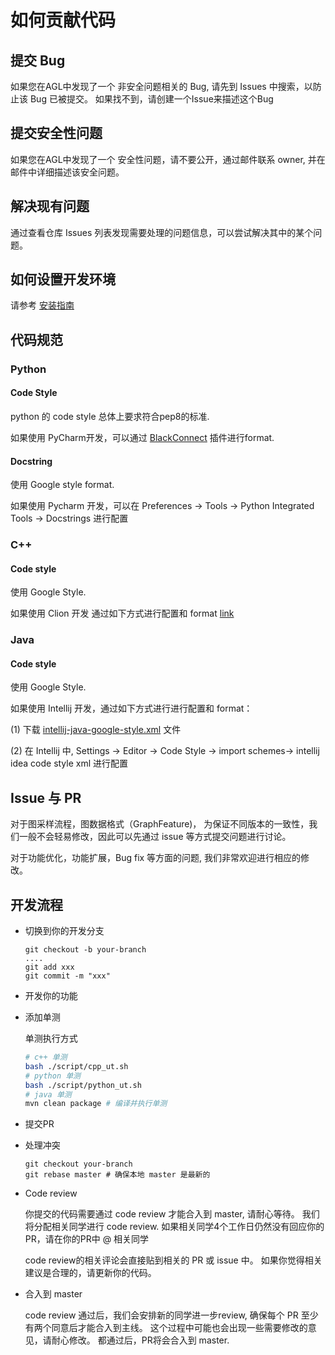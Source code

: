 # 如何贡献代码

## 提交 Bug

如果您在AGL中发现了一个 非安全问题相关的 Bug, 请先到 Issues 中搜索，以防止该 Bug 已被提交。
如果找不到，请创建一个Issue来描述这个Bug

## 提交安全性问题

如果您在AGL中发现了一个 安全性问题，请不要公开，通过邮件联系 owner, 并在邮件中详细描述该安全问题。

## 解决现有问题

通过查看仓库 Issues 列表发现需要处理的问题信息，可以尝试解决其中的某个问题。

## 如何设置开发环境

请参考 [安装指南](install.md)

## 代码规范

### Python

#### Code Style

python 的 code style 总体上要求符合pep8的标准.

如果使用 PyCharm开发，可以通过 [BlackConnect](https://black.readthedocs.io/en/stable/integrations/editors.html) 插件进行format.

#### Docstring

使用 Google style format.

如果使用 Pycharm 开发，可以在 Preferences -> Tools -> Python Integrated Tools -> Docstrings 进行配置

### C++

#### Code style

使用 Google Style.

如果使用 Clion 开发 通过如下方式进行配置和 format [link](https://www.jetbrains.com/help/clion/predefined-code-styles.html)

### Java

#### Code style

使用 Google Style.

如果使用 Intellij 开发，通过如下方式进行进行配置和 format：

(1)
下载 [intellij-java-google-style.xml](https://github.com/google/styleguide/blob/gh-pages/intellij-java-google-style.xml)
文件

(2) 在 Intellij 中, Settings -> Editor -> Code Style -> import schemes-> intellij idea code style xml 进行配置

## Issue 与 PR

对于图采样流程，图数据格式（GraphFeature)， 为保证不同版本的一致性，我们一般不会轻易修改，因此可以先通过 issue 等方式提交问题进行讨论。

对于功能优化，功能扩展，Bug fix 等方面的问题, 我们非常欢迎进行相应的修改。

## 开发流程

* 切换到你的开发分支
  ```
  git checkout -b your-branch
  ....
  git add xxx
  git commit -m "xxx"
  ```

* 开发你的功能

* 添加单测

  单测执行方式

  ```bash
  # c++ 单测
  bash ./script/cpp_ut.sh
  # python 单测
  bash ./script/python_ut.sh
  # java 单测
  mvn clean package # 编译并执行单测
  ```

* 提交PR

* 处理冲突

  ```
  git checkout your-branch
  git rebase master # 确保本地 master 是最新的
  ```
* Code review

  你提交的代码需要通过 code review 才能合入到 master, 请耐心等待。
  我们将分配相关同学进行 code review.
  如果相关同学4个工作日仍然没有回应你的PR，请在你的PR中 @ 相关同学

  code review的相关评论会直接贴到相关的 PR 或 issue 中。 如果你觉得相关建议是合理的，请更新你的代码。

* 合入到 master

  code review 通过后，我们会安排新的同学进一步review, 确保每个 PR 至少有两个同意后才能合入到主线。
  这个过程中可能也会出现一些需要修改的意见，请耐心修改。
  都通过后，PR将会合入到 master.
